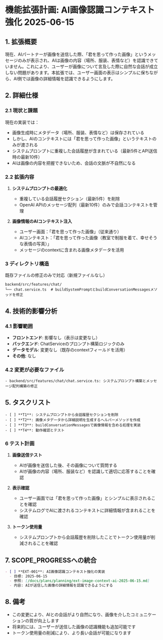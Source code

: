 # 機能拡張計画: AI画像認識コンテキスト強化 2025-06-15

## 1. 拡張概要

現在、AIパートナーが画像を送信した際、「君を思って作った画像」というメッセージのみが表示され、AIは画像の内容（場所、服装、表情など）を認識できていません。これにより、ユーザーが画像について言及した際に自然な会話が成立しない問題があります。本拡張では、ユーザー画面の表示はシンプルに保ちながら、AI側では画像の詳細情報を認識できるようにします。

## 2. 詳細仕様

### 2.1 現状と課題

現在の実装では：
- 画像生成時にメタデータ（場所、服装、表情など）は保存されている
- しかし、AIのコンテキストには「君を思って作った画像」というテキストのみが渡される
- システムプロンプトに重複した会話履歴が含まれている（最新5件とAPI送信時の最新10件）
- AIは画像の内容を把握できないため、会話の文脈が不自然になる

### 2.2 拡張内容

1. **システムプロンプトの最適化**
   - 重複している会話履歴セクション（最新5件）を削除
   - OpenAI APIのメッセージ配列（最新10件）のみで会話コンテキストを管理

2. **画像情報のAIコンテキスト注入**
   - ユーザー画面：「君を思って作った画像」（従来通り）
   - AIコンテキスト：「君を思って作った画像（教室で制服を着て、幸せそうな表情の写真）」
   - メッセージのcontextに含まれる画像メタデータを活用

### 3 ディレクトリ構造

既存ファイルの修正のみで対応（新規ファイルなし）

```
backend/src/features/chat/
└── chat.service.ts  # buildSystemPromptとbuildConversationMessagesメソッドを修正
```

## 4. 技術的影響分析

### 4.1 影響範囲

- **フロントエンド**: 影響なし（表示は変更なし）
- **バックエンド**: ChatServiceのプロンプト構築ロジックのみ
- **データモデル**: 変更なし（既存のcontextフィールドを活用）
- **その他**: なし

### 4.2 変更が必要なファイル

```
- backend/src/features/chat/chat.service.ts: システムプロンプト構築とメッセージ配列構築の修正
```

## 5. タスクリスト

```
- [ ] **T1**: システムプロンプトから会話履歴セクションを削除
- [ ] **T2**: 画像メタデータから詳細説明を生成するヘルパーメソッドを作成
- [ ] **T3**: buildConversationMessagesで画像情報を含める処理を実装
- [ ] **T4**: 動作確認とテスト
```

### 6 テスト計画

1. **画像送信テスト**
   - AIが画像を送信した後、その画像について質問する
   - AIが画像の内容（場所、服装など）を認識して適切に応答することを確認

2. **表示確認**
   - ユーザー画面では「君を思って作った画像」とシンプルに表示されることを確認
   - システムログでAIに渡されるコンテキストに詳細情報が含まれることを確認

3. **トークン使用量**
   - システムプロンプトから会話履歴を削除したことでトークン使用量が削減されることを確認

## 7. SCOPE_PROGRESSへの統合

```markdown
- [ ] **EXT-001**: AI画像認識コンテキスト強化の実装
  - 目標: 2025-06-15
  - 参照: [/docs/plans/planning/ext-image-context-ai-2025-06-15.md]
  - 内容: AIが送信した画像の詳細情報を認識できるようにする
```

## 8. 備考

- この変更により、AIとの会話がより自然になり、画像を介したコミュニケーションの質が向上します
- 将来的には、ユーザーが送信した画像の認識機能も追加可能です
- トークン使用量の削減により、より長い会話が可能になります